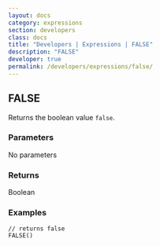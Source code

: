 ```yaml
---
layout: docs
category: expressions
section: developers
class: docs
title: "Developers | Expressions | FALSE"
description: "FALSE"
developer: true
permalink: /developers/expressions/false/
---
```


## FALSE

Returns the boolean value `false`.

### Parameters
No parameters

### Returns
Boolean

### Examples
```
// returns false
FALSE()
```